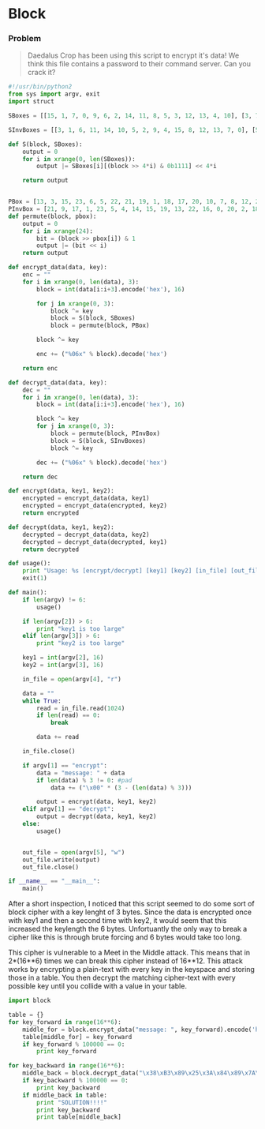 # Block

### Problem

> Daedalus Crop has been using this script to encrypt it's data! We think this file contains a password to their command server. Can you crack it?

```python
#!/usr/bin/python2
from sys import argv, exit
import struct

SBoxes = [[15, 1, 7, 0, 9, 6, 2, 14, 11, 8, 5, 3, 12, 13, 4, 10], [3, 7, 8, 9, 11, 0, 15, 13, 4, 1, 10, 2, 14, 6, 12, 5], [4, 12, 9, 8, 5, 13, 11, 7, 6, 3, 10, 14, 15, 1, 2, 0], [2, 4, 10, 5, 7, 13, 1, 15, 0, 11, 3, 12, 14, 9, 8, 6], [3, 8, 0, 2, 13, 14, 5, 11, 9, 1, 7, 12, 4, 6, 10, 15], [14, 12, 7, 0, 11, 4, 13, 15, 10, 3, 8, 9, 2, 6, 1, 5]]

SInvBoxes = [[3, 1, 6, 11, 14, 10, 5, 2, 9, 4, 15, 8, 12, 13, 7, 0], [5, 9, 11, 0, 8, 15, 13, 1, 2, 3, 10, 4, 14, 7, 12, 6], [15, 13, 14, 9, 0, 4, 8, 7, 3, 2, 10, 6, 1, 5, 11, 12], [8, 6, 0, 10, 1, 3, 15, 4, 14, 13, 2, 9, 11, 5, 12, 7], [2, 9, 3, 0, 12, 6, 13, 10, 1, 8, 14, 7, 11, 4, 5, 15], [3, 14, 12, 9, 5, 15, 13, 2, 10, 11, 8, 4, 1, 6, 0, 7]]

def S(block, SBoxes):
    output = 0
    for i in xrange(0, len(SBoxes)):
        output |= SBoxes[i][(block >> 4*i) & 0b1111] << 4*i

    return output


PBox = [13, 3, 15, 23, 6, 5, 22, 21, 19, 1, 18, 17, 20, 10, 7, 8, 12, 2, 16, 9, 14, 0, 11, 4]
PInvBox = [21, 9, 17, 1, 23, 5, 4, 14, 15, 19, 13, 22, 16, 0, 20, 2, 18, 11, 10, 8, 12, 7, 6, 3]
def permute(block, pbox):
    output = 0
    for i in xrange(24):
        bit = (block >> pbox[i]) & 1
        output |= (bit << i)
    return output

def encrypt_data(data, key):
    enc = ""
    for i in xrange(0, len(data), 3):
        block = int(data[i:i+3].encode('hex'), 16)

        for j in xrange(0, 3):
            block ^= key
            block = S(block, SBoxes)
            block = permute(block, PBox)

        block ^= key

        enc += ("%06x" % block).decode('hex')

    return enc

def decrypt_data(data, key):
    dec = ""
    for i in xrange(0, len(data), 3):
        block = int(data[i:i+3].encode('hex'), 16)

        block ^= key
        for j in xrange(0, 3):
            block = permute(block, PInvBox)
            block = S(block, SInvBoxes)
            block ^= key

        dec += ("%06x" % block).decode('hex')

    return dec

def encrypt(data, key1, key2):
    encrypted = encrypt_data(data, key1)
    encrypted = encrypt_data(encrypted, key2)
    return encrypted

def decrypt(data, key1, key2):
    decrypted = decrypt_data(data, key2)
    decrypted = decrypt_data(decrypted, key1)
    return decrypted

def usage():
    print "Usage: %s [encrypt/decrypt] [key1] [key2] [in_file] [out_file]" % argv[0]
    exit(1)

def main():
    if len(argv) != 6:
        usage()

    if len(argv[2]) > 6:
        print "key1 is too large"
    elif len(argv[3]) > 6:
        print "key2 is too large"

    key1 = int(argv[2], 16)
    key2 = int(argv[3], 16)

    in_file = open(argv[4], "r")

    data = ""
    while True:
        read = in_file.read(1024)
        if len(read) == 0:
            break

        data += read

    in_file.close()

    if argv[1] == "encrypt":
        data = "message: " + data
        if len(data) % 3 != 0: #pad
            data += ("\x00" * (3 - (len(data) % 3)))

        output = encrypt(data, key1, key2)
    elif argv[1] == "decrypt":
        output = decrypt(data, key1, key2)
    else:
        usage()


    out_file = open(argv[5], "w")
    out_file.write(output)
    out_file.close()

if __name__ == "__main__":
    main()

```

After a short inspection, I noticed that this script seemed to do some sort of block cipher with a key lenght of 3 bytes. Since the data is encrypted once with key1 and then a second time with key2, it would seem that this increased the keylength the 6 bytes. Unfortuantly the only way to break a cipher like this is through brute forcing and 6 bytes would take too long.

This cipher is vulnerable to a Meet in the Middle attack. This means that in 2\*(16\*\*6) times we can break this cipher instead of 16\*\*12. This attack works by encrypting a plain-text with every key in the keyspace and storing those in a table. You then decrypt the matching cipher-text with every possible key until you collide with a value in your table.

```python
import block

table = {}
for key_forward in range(16**6):
    middle_for = block.encrypt_data("message: ", key_forward).encode('hex')
    table[middle_for] = key_forward
    if key_forward % 100000 == 0:
        print key_forward

for key_backward in range(16**6):
    middle_back = block.decrypt_data("\x38\xB3\x89\x25\x3A\x84\x89\x7A\xBD", key_backward).encode('hex')
    if key_backward % 100000 == 0:
        print key_backward
    if middle_back in table:
        print "SOLUTION!!!!"
        print key_backward
        print table[middle_back]
```